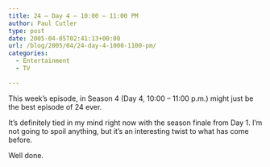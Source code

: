 ```yaml
---
title: 24 – Day 4 – 10:00 – 11:00 PM
author: Paul Cutler
type: post
date: 2005-04-05T02:41:13+00:00
url: /blog/2005/04/24-day-4-1000-1100-pm/
categories:
  - Entertainment
  - TV

---
```

This week&#8217;s episode, in Season 4 (Day 4, 10:00 &#8211; 11:00 p.m.) might just be the best episode of 24 ever.

It&#8217;s definitely tied in my mind right now with the season finale from Day 1. I&#8217;m not going to spoil anything, but it&#8217;s an interesting twist to what has come before.

Well done.
